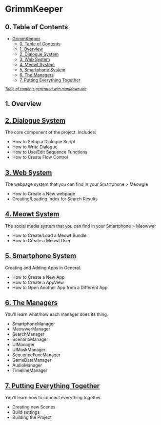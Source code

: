 # GrimmKeeper
## 0. Table of Contents

- [GrimmKeeper](#grimmkeeper)
  * [0. Table of Contents](#0-table-of-contents)
  * [1. Overview](#1-overview)
  * [2. Dialogue System](readme_dialogue_system.md)
  * [3. Web System](readme_search_system.md)
  * [4. Meowt System](readme_meowt_system.md)
  * [5. Smartphone System](readme_smartphone_system.md)
  * [6. The Managers](readme_managers.md)
  * [7. Putting Everything Together](readme_assembly.md)

<small><i><a href='http://ecotrust-canada.github.io/markdown-toc/'>Table of contents generated with markdown-toc</a></i></small>

## 1. Overview

## [2. Dialogue System](readme_dialogue_system.md)
The core component of the project. Includes:
 - How to Setup a Dialogue Script
 - How to Write Dialogue
 - How to Use/Edit Sequence Functions
 - How to Create Flow Control

## [3. Web System](readme_search_system.md)
The webpage system that you can find in your Smartphone > Meowgle
 - How to Create a New webpage
 - Creating/Loading Index for Search Results

## [4. Meowt System](readme_meowt_system.md)
The social media system that you can find in your Smartphone > Meowwer
 - How to Create/Load a Meowt Bundle
 - How to Create a Meowt User

## [5. Smartphone System](readme_smartphone_system.md)
Creating and Adding Apps in General.
 - How to Create a New App
 - How to Create a AppView
 - How to Open Another App from a Different App

## [6. The Managers](readme_managers.md)
You'll learn what/how each manager does its thing.
 - SmartphoneManager
 - MeowwerManager
 - SearchManager
 - ScenarioManager
 - UIManager
 - UIMaskManager
 - SequenceFuncManager
 - GameDataManager
 - AudioManager
 - TimelineManager

## [7. Putting Everything Together](readme_assemble.md)
You'll learn how to connect everything together.
 - Creating new Scenes
 - Build settings
 - Building the Project

